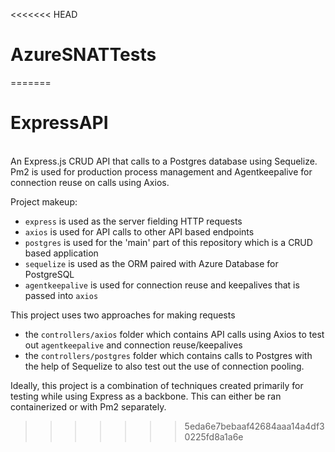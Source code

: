 <<<<<<< HEAD
# AzureSNATTests
=======
# ExpressAPI

<br>
An Express.js CRUD API that calls to a Postgres database using Sequelize. Pm2 is used for production process management and Agentkeepalive for connection reuse on calls using Axios.

Project makeup:
- `express` is used as the server fielding HTTP requests
- `axios` is used for API calls to other API based endpoints
- `postgres` is used for the 'main' part of this repository which is a CRUD based application
- `sequelize` is used as the ORM paired with Azure Database for PostgreSQL
- `agentkeepalive` is used for connection reuse and keepalives that is passed into `axios`

This project uses two approaches for making requests
- the `controllers/axios` folder which contains API calls using Axios to test out `agentkeepalive` and connection reuse/keepalives
- the `controllers/postgres` folder which contains calls to Postgres with the help of Sequelize to also test out the use of connection pooling.

Ideally, this project is a combination of techniques created primarily for testing while using Express as a backbone. This can either be ran containerized or with Pm2 separately.
>>>>>>> 5eda6e7bebaaf42684aaa14a4df30225fd8a1a6e
